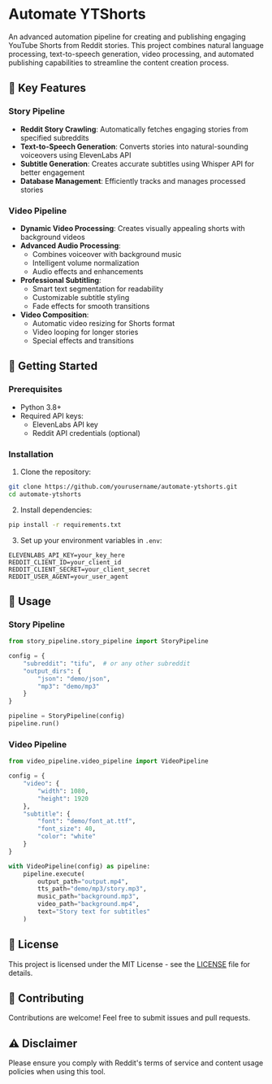 # Automate YTShorts

An advanced automation pipeline for creating and publishing engaging YouTube Shorts from Reddit stories. This project combines natural language processing, text-to-speech generation, video processing, and automated publishing capabilities to streamline the content creation process.

## 🌟 Key Features

### Story Pipeline

- **Reddit Story Crawling**: Automatically fetches engaging stories from specified subreddits
- **Text-to-Speech Generation**: Converts stories into natural-sounding voiceovers using ElevenLabs API
- **Subtitle Generation**: Creates accurate subtitles using Whisper API for better engagement
- **Database Management**: Efficiently tracks and manages processed stories

### Video Pipeline

- **Dynamic Video Processing**: Creates visually appealing shorts with background videos
- **Advanced Audio Processing**:
  - Combines voiceover with background music
  - Intelligent volume normalization
  - Audio effects and enhancements
- **Professional Subtitling**:
  - Smart text segmentation for readability
  - Customizable subtitle styling
  - Fade effects for smooth transitions
- **Video Composition**:
  - Automatic video resizing for Shorts format
  - Video looping for longer stories
  - Special effects and transitions

## 🚀 Getting Started

### Prerequisites

- Python 3.8+
- Required API keys:
  - ElevenLabs API key
  - Reddit API credentials (optional)

### Installation

1. Clone the repository:

```bash
git clone https://github.com/yourusername/automate-ytshorts.git
cd automate-ytshorts
```

2. Install dependencies:

```bash
pip install -r requirements.txt
```

3. Set up your environment variables in `.env`:

```
ELEVENLABS_API_KEY=your_key_here
REDDIT_CLIENT_ID=your_client_id
REDDIT_CLIENT_SECRET=your_client_secret
REDDIT_USER_AGENT=your_user_agent
```

## 📖 Usage

### Story Pipeline

```python
from story_pipeline.story_pipeline import StoryPipeline

config = {
    "subreddit": "tifu",  # or any other subreddit
    "output_dirs": {
        "json": "demo/json",
        "mp3": "demo/mp3"
    }
}

pipeline = StoryPipeline(config)
pipeline.run()
```

### Video Pipeline

```python
from video_pipeline.video_pipeline import VideoPipeline

config = {
    "video": {
        "width": 1080,
        "height": 1920
    },
    "subtitle": {
        "font": "demo/font_at.ttf",
        "font_size": 40,
        "color": "white"
    }
}

with VideoPipeline(config) as pipeline:
    pipeline.execute(
        output_path="output.mp4",
        tts_path="demo/mp3/story.mp3",
        music_path="background.mp3",
        video_path="background.mp4",
        text="Story text for subtitles"
    )
```

## 📝 License

This project is licensed under the MIT License - see the [LICENSE](LICENSE) file for details.

## 🤝 Contributing

Contributions are welcome! Feel free to submit issues and pull requests.

## ⚠️ Disclaimer

Please ensure you comply with Reddit's terms of service and content usage policies when using this tool.
